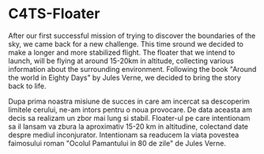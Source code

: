 # C4TS-Floater
After our first successful mission of trying to discover the boundaries of the sky, we came back for a new challenge. This time sround we decided to make a longer and more stabilized flight. The floater that we intend to launch, will be flying at around 15-20km in altitude, collecting various information about the surrounding environment. Following the book "Around the world in Eighty Days" by Jules Verne, we decided to bring the story back to life.

Dupa prima noastra misiune de succes in care am incercat sa descoperim limitele cerului, ne-am intors pentru o noua provocare. De data aceasta am decis sa realizam un zbor mai lung si stabil. Floater-ul pe care intentionam sa il lansam va zbura la aproximativ 15-20 km in altitudine, colectand date despre mediul inconjurator. Intentionam sa readucem la viata povestea faimosului roman "Ocolul Pamantului in 80 de zile" de Jules Verne.

